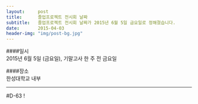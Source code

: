 ```yaml
---
layout:     post
title:      졸업프로젝트 전시회 날짜
subtitle:   졸업프로젝트 전시회 날짜가 2015년 6월 5일 금요일로 정해졌습니다.
date:       2015-04-03
header-img: "img/post-bg.jpg"
---
```


####일시  
2015년 6월 5일 (금요일), 기말고사 한 주 전 금요일  

####장소  
한성대학교 내부  

---

#D-63 !